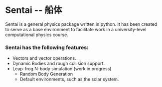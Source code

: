 # Sentai -- 船体
Sentai is a general physics package written in python. It has been created to serve as a base environment to facilitate work in a university-level computational physics course.

### Sentai has the following features:

* Vectors and vector operations.
* Dynamic Bodies and rough collision support.
* Leap-frog N-body simulation (work in progress)
  * Random Body Generation
  * Default environments, such as the solar system.
